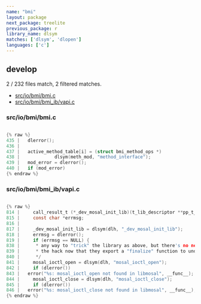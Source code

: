 ```yaml
---
name: "bmi"
layout: package
next_package: treelite
previous_package: r
library_name: dlsym
matches: ['dlsym', 'dlopen']
languages: ['c']
---
```

## develop
2 / 232 files match, 2 filtered matches.

 - [src/io/bmi/bmi.c](#srciobmibmic)
 - [src/io/bmi/bmi_ib/vapi.c](#srciobmibmi_ibvapic)

### src/io/bmi/bmi.c

```c

{% raw %}
435 | 	dlerror();
436 | 
437 | 	active_method_table[i] = (struct bmi_method_ops *)
438 |             dlsym(meth_mod, "method_interface");
439 | 	mod_error = dlerror();
440 | 	if (mod_error)
{% endraw %}

```
### src/io/bmi/bmi_ib/vapi.c

```c

{% raw %}
814 |     call_result_t (*_dev_mosal_init_lib)(t_lib_descriptor **pp_t_lib);
815 |     const char *errmsg;
816 | 
817 |     _dev_mosal_init_lib = dlsym(dlh, "_dev_mosal_init_lib");
818 |     errmsg = dlerror();
819 |     if (errmsg == NULL) {
838 |      * any way to "trick" the library as above, but there's no need for
839 |      * the hack now that they export a "finalize" function to undo the init.
840 |      */
841 |     mosal_ioctl_open = dlsym(dlh, "mosal_ioctl_open");
842 |     if (dlerror())
843 | 	error("%s: mosal_ioctl_open not found in libmosal", __func__);
844 |     mosal_ioctl_close = dlsym(dlh, "mosal_ioctl_close");
845 |     if (dlerror())
846 | 	error("%s: mosal_ioctl_close not found in libmosal", __func__);
{% endraw %}

```